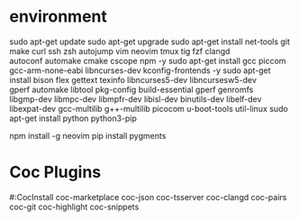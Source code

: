 # environment
sudo apt-get update
sudo apt-get upgrade
sudo apt-get install net-tools git make curl ssh zsh autojump vim neovim tmux tig fzf clangd \
                     autoconf automake cmake cscope npm -y
sudo apt-get install gcc piccom gcc-arm-none-eabi libncurses-dev kconfig-frontends -y
sudo apt-get install bison flex gettext texinfo libncurses5-dev libncursesw5-dev \
                     gperf automake libtool pkg-config build-essential gperf genromfs \
                     libgmp-dev libmpc-dev libmpfr-dev libisl-dev binutils-dev libelf-dev \
                     libexpat-dev gcc-multilib g++-multilib picocom u-boot-tools util-linux
sudo apt-get install python python3-pip

npm install -g neovim
pip install pygments


# Coc Plugins
#:CocInstall coc-marketplace coc-json coc-tsserver coc-clangd coc-pairs coc-git coc-highlight coc-snippets
